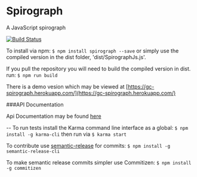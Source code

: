 # Spirograph
A JavaScript spirograph

[![Build Status](https://travis-ci.org/mrClapham/Spirograph.svg?branch=master)](https://img.shields.io/travis/mrClapham/Spirograph)


To install via npm: ```$ npm install spirograph --save``` or simply use the compiled version in the dist folder, 'dist/SpirographJs.js'. 

If you pull the repository you will need to build the compiled version in dist. run: ```$ npm run build```

There is a demo vesion which may be viewed at [https://gc-spirograph.herokuapp.com/](https://gc-spirograph.herokuapp.com/)

###API Documentation

Api Documentation may be found [here](https://github.com/mrClapham/Spirograph/blob/master/api.md)

--
To run tests install the Karma command line interface as a global: ```$ npm install -g karma-cli``` then run via ```$ karma start```

To contribute use [semantic-release](https://github.com/semantic-release/semantic-release) for commits: ```$ npm install -g semantic-release-cli```

To make semantic release commits simpler use Commitizen: ```$ npm install -g commitizen```



